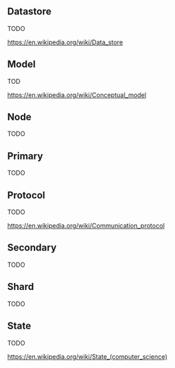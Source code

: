 ## Datastore
TODO

https://en.wikipedia.org/wiki/Data_store


## Model
TOD

https://en.wikipedia.org/wiki/Conceptual_model


## Node
TODO


## Primary
TODO


## Protocol
TODO

https://en.wikipedia.org/wiki/Communication_protocol


## Secondary
TODO


## Shard
TODO


## State
TODO

https://en.wikipedia.org/wiki/State_(computer_science)
